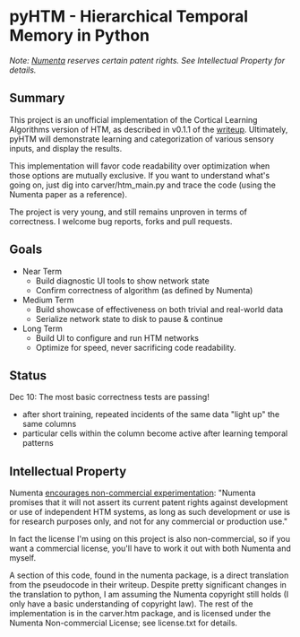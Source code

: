 pyHTM - Hierarchical Temporal Memory in Python
=

*Note: [Numenta](http://www.numenta.com/) reserves certain patent rights. See Intellectual Property for details.*

Summary
-
This project is an unofficial implementation of the Cortical Learning Algorithms version of HTM, as described in v0.1.1 of the [writeup](http://www.numenta.com/htm-overview/education.php).  Ultimately, pyHTM will demonstrate learning and categorization of various sensory inputs, and display the results.

This implementation will favor code readability over optimization when those options are mutually exclusive.  If you want to understand what's going on, just dig into carver/htm_main.py and trace the code (using the Numenta paper as a reference).

The project is very young, and still remains unproven in terms of correctness.  I welcome bug reports, forks and pull requests.

Goals
-
* Near Term
  * Build diagnostic UI tools to show network state
  * Confirm correctness of algorithm (as defined by Numenta)
* Medium Term
  * Build showcase of effectiveness on both trivial and real-world data
  * Serialize network state to disk to pause & continue
* Long Term
  * Build UI to configure and run HTM networks
  * Optimize for speed, never sacrificing code readability.
 

Status
-
Dec 10: The most basic correctness tests are passing!

 * after short training, repeated incidents of the same data "light up" the same columns
 * particular cells within the column become active after learning temporal patterns
 
Intellectual Property
-
Numenta [encourages non-commercial experimentation](http://www.numenta.com/about-numenta/licensing.php): "Numenta promises that it will not assert its current patent rights against development or use of independent HTM systems, as long as such development or use is for research purposes only, and not for any commercial or production use."

In fact the license I'm using on this project is also non-commercial, so if you want a commercial license, you'll have to work it out with both Numenta and myself.

A section of this code, found in the numenta package, is a direct translation from the pseudocode in their writeup.  Despite pretty significant changes in the translation to python, I am assuming the Numenta copyright still holds (I only have a basic understanding of copyright law).  The rest of the implementation is in the carver.htm package, and is licensed under the Numenta Non-commercial License; see license.txt for details.
